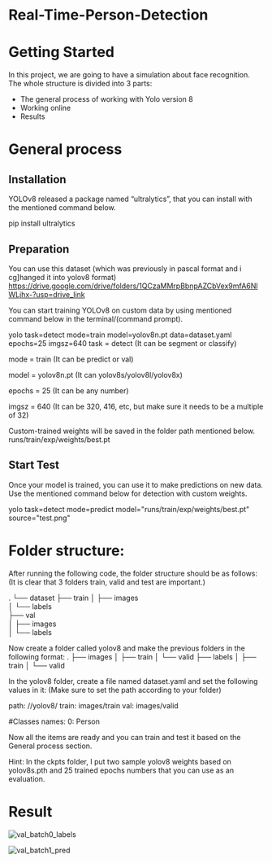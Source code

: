 # Real-Time-Person-Detection

# Getting Started

In this project, we are going to have a simulation about face recognition. The whole structure is divided into 3 parts:

* The general process of working with Yolo version 8
* Working online
* Results
  
# General process

## Installation

YOLOv8 released a package named “ultralytics”, that you can install with the mentioned command below.

pip install ultralytics

## Preparation

You can use this dataset (which was previously in pascal format and i cg]hanged it into yolov8 format) 
https://drive.google.com/drive/folders/1QCzaMMrpBbnpAZCbVex9mfA6NlWLjhx-?usp=drive_link

You can start training YOLOv8 on custom data by using mentioned command below in the terminal/(command prompt).

yolo task=detect mode=train model=yolov8n.pt data=dataset.yaml epochs=25 imgsz=640
task = detect (It can be segment or classify)

mode = train (It can be predict or val)

model = yolov8n.pt (It can yolov8s/yolov8l/yolov8x)

epochs = 25 (It can be any number)

imgsz = 640 (It can be 320, 416, etc, but make sure it needs to be a multiple of 32)

Custom-trained weights will be saved in the folder path mentioned below. runs/train/exp/weights/best.pt

## Start Test

Once your model is trained, you can use it to make predictions on new data. Use the mentioned command below for detection with custom weights.

yolo task=detect mode=predict model="runs/train/exp/weights/best.pt" source="test.png"


# Folder structure:

After running the following code, the folder structure should be as follows: (It is clear that 3 folders train, valid and test are important.)

.
└── dataset
    ├── train
    │   ├── images    
    │   └── labels    
    ├── val    
    │   ├── images    
    │   └── labels    
  
Now create a folder called ‍‍yolov8 and make the previous folders in the following format:
.
├── images
│   ├── train
│   └── valid
├── labels
│   ├── train
│   └── valid

In the yolov8 folder, create a file named dataset.yaml and set the following values in it: (Make sure to set the path according to your folder)

path:  /<PATH-TO>/yolov8/
train: images/train
val: images/valid

#Classes
names:
 0: Person
 
Now all the items are ready and you can train and test it based on the General process section.

Hint: In the ckpts folder, I put two sample yolov8 weights based on yolov8s.pth and 25 trained epochs numbers that you can use as an evaluation.

# Result

![val_batch0_labels](https://github.com/user-attachments/assets/9ecf9eb1-e685-4d92-a591-84349c1b922a)






![val_batch1_pred](https://github.com/user-attachments/assets/3ece0840-3e1e-4b6c-8f37-13ed70d57832)


